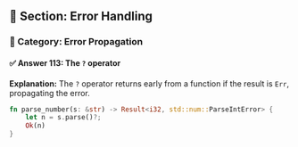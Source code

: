 ## 📘 Section: Error Handling  
### 🔹 Category: Error Propagation  
#### ✅ Answer 113: The `?` operator

**Explanation:**
The `?` operator returns early from a function if the result is `Err`, propagating the error.

```rust
fn parse_number(s: &str) -> Result<i32, std::num::ParseIntError> {
    let n = s.parse()?;
    Ok(n)
}
```
